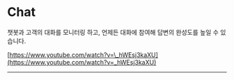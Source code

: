 # Chat

챗봇과 고객의 대화를 모니터링 하고, 언제든 대화에 참여해 답변의 완성도를 높일 수 있습니다.

[https://www.youtube.com/watch?v=\_hWEsj3kaXU](https://www.youtube.com/watch?v=_hWEsj3kaXU)

---

## 



